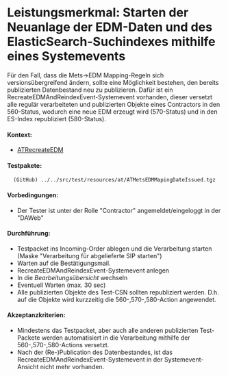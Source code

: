 # Leistungsmerkmal: Starten der Neuanlage der EDM-Daten und des ElasticSearch-Suchindexes mithilfe eines Systemevents


Für den Fall, dass die Mets->EDM Mapping-Regeln sich versionsübergreifend ändern, sollte eine Möglichkeit bestehen, den bereits publizierten Datenbestand neu zu publizieren. 
Dafür ist ein RecreateEDMAndReindexEvent-Systemevent vorhanden, dieser versetzt alle regulär verarbeiteten und publizierten Objekte eines Contractors in den 560-Status, 
wodurch eine neue EDM erzeugt wird (570-Status) und in den ES-Index republiziert (580-Status).  

#### Kontext:

* [ATRecreateEDM](../../test/java/de/uzk/hki/da/at/ATRecreateEDM.java)


#### Testpakete:

```
  (GitHub) ../../src/test/resources/at/ATMetsEDMMapingDateIssued.tgz
```

#### Vorbedingungen:

* Der Tester ist unter der Rolle "Contractor" angemeldet/eingeloggt in der "DAWeb"

#### Durchführung:

* Testpacket ins Incoming-Order ablegen und die Verarbeitung starten (Maske "Verarbeitung für abgelieferte SIP starten")
* Warten auf die Bestätigungsmail.
* RecreateEDMAndReindexEvent-Systemevent anlegen
* In die *Bearbeitungsübersicht* wechseln
* Eventuell Warten (max. 30 sec)
* Alle publizierten Objekte des Test-CSN sollten republiziert werden. D.h. auf die Objekte wird kurzzeitig die 560-,570-,580-Action angewendet.

#### Akzeptanzkriterien:
* Mindestens das Testpacket, aber auch alle anderen publizierten Test-Packete werden automatisiert in die Verarbeitung mithilfe der 560-,570-,580-Actions versetzt.
* Nach der (Re-)Publication des Datenbestandes, ist das RecreateEDMAndReindexEvent-Systemevent in der Systemevent-Ansicht nicht mehr vorhanden.

